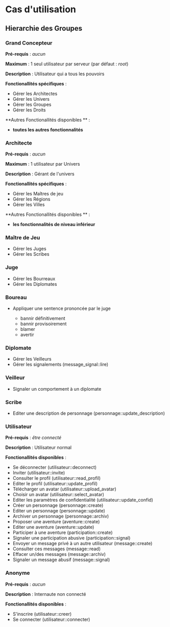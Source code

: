 # Cas d'utilisation


## Hierarchie des Groupes

### Grand Concepteur

**Pré-requis** : *aucun*

**Maximum** : 1 seul utilisateur par serveur (par défaut : *root*)

**Description** : Utilisateur qui a tous les pouvoirs

**Fonctionallités spécifiques** :

* Gérer les Architectes
* Gérer les Univers
* Gérer les Groupes
* Gérer les Droits

**Autres Fonctionallités disponibles ** :

* **toutes les autres fonctionnalités**

### Architecte

**Pré-requis** : *aucun*

**Maximum** : 1 utilisateur par Univers

**Description** : Gérant de l'univers

**Fonctionallités spécifiques** :

* Gérer les Maîtres de jeu
* Gérer les Régions
* Gérer les Villes

**Autres Fonctionallités disponibles ** :

* **les fonctionnalités de niveau inférieur**

### Maître de Jeu

* Gérer les Juges
* Gérer les Scribes

### Juge

* Gérer les Bourreaux
* Gérer les Diplomates

### Boureau

* Appliquer une sentence prononcée par le juge

    * bannir définitivement
    * bannir provisoirement
    * blamer
    * avertir

### Diplomate

* Gérer les Veilleurs
* Gérer les signalements (message_signal::lire)

### Veilleur

* Signaler un comportement à un diplomate

### Scribe

* Editer une description de personnage (personnage::update_description)

### Utilisateur

**Pré-requis** : *être connecté*

**Description** : Utilisateur normal

**Fonctionallités disponibles** :

* Se déconnecter             (utilisateur::deconnect)
* Inviter                    (utilisateur::invite)
* Consulter le profil        (utilisateur::read_profil)
* Editer le profil           (utilisateur::update_profil)
* Télécharger un avatar      (utilisateur::upload_avatar)
* Choisir un avatar          (utilisateur::select_avatar)
* Editer les paramètres de confidentialité (utilisateur::update_confid)
* Créer un personnage        (personnage::create)
* Editer un personnage       (personnage::update)
* Archiver un personnage     (personnage::archiv)
* Proposer une aventure      (aventure::create)
* Editer une aventure        (aventure::update)
* Participer à une aventure  (participation::create)
* Signaler une participation abusive (participation::signal)
* Envoyer un message privé à un autre utilisateur (message::create)
* Consulter ces messages     (message::read)
* Effacer un/des messages    (message::archiv)
* Signaler un message abusif (message::signal)

### Anonyme

**Pré-requis** : *aucun*

**Description** : Internaute non connecté

**Fonctionallités disponibles** :

* S'inscrire                 (utilisateur::creer)
* Se connecter               (utilisateur::connecter)